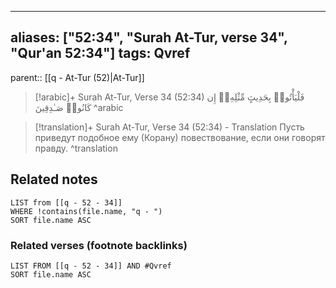 
---
aliases: ["52:34", "Surah At-Tur, verse 34", "Qur'an 52:34"]
tags: Qvref
---

parent:: [[q - At-Tur (52)|At-Tur]]

> [!arabic]+ Surah At-Tur, Verse 34 (52:34)
> <span class="quran-arabic">فَلْيَأْتُوا۟ بِحَدِيثٍ مِّثْلِهِۦٓ إِن كَانُوا۟ صَـٰدِقِينَ</span>
^arabic

> [!translation]+ Surah At-Tur, Verse 34 (52:34) - Translation
> Пусть приведут подобное ему (Корану) повествование, если они говорят правду.
^translation



## Related notes
```dataview
LIST from [[q - 52 - 34]]
WHERE !contains(file.name, "q - ")
SORT file.name ASC
```

### Related verses (footnote backlinks)
```dataview
LIST FROM [[q - 52 - 34]] AND #Qvref
SORT file.name ASC
```

